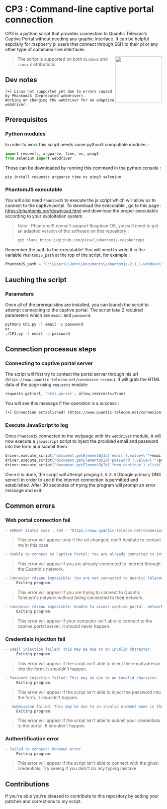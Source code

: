 # CP3 : Command-line captive portal connection

CP3 is a python script that provides connection to Quantic Telecom's Captive Portal without needing any graphic interface.
It can be helpful espcially for raspberry pi users that connect through SSH to their pi or any other type of command-line interfaces.

<img align="right" src=https://user-images.githubusercontent.com/67024413/120048394-43d8e200-c017-11eb-959a-d8abe24b0795.png height="150px">

> The script is supported on both ```Windows``` and ```Linux``` distributions.

## Dev notes
```
[+] Linux not supported yet due to errors caused by PhantomJS (Deprecated webdriver).
Working on changing the webdriver for an adaptive webdriver.
```
## Prerequisites

### Python modules

In order to work this script needs some python3 compatible modules :
```py
import requests, argparse, time, os, ping3
from selenium import webdriver
```
Those can be downloaded by running this command in the python console :
```
pip install requests argparse time os ping3 selenium
```

### PhantomJS executable

You will also need ```PhantomJS``` to execute the js script which will allow us to connect to the captive portal.
To download the executable , go to this page : https://phantomjs.org/download.html and download the proper executable according to your exploitation system.
> Note : PhantomJS doesn't support Raspbian OS, you will need to get an adapted version of the software on this repository :
> ```sh 
> git clone https://github.com/piksel/phantomjs-raspberrypi
> ```

Remember the path to the executable! You will need to write it in the variable ```PhantomJS_path``` at the top of the script, for example : 
```py
PhantomJS_path = "C:\\Users\\John\\Documents\\phantomjs-2.1.1-windows\\bin\\phantomjs.exe"
```

## Lauching the script

### Parameters

Once all of the prerequisites are installed, you can launch the script to attempt connecting to the captive portal. The script take 2 required parameters which are ```email``` and ```password```.
```sh
python3 CP3.py -l email -p password
or
./CP3.py -l email -p password
```
## Connection processus steps

### Connecting to captive portal server

The script will first try to contact the portal server through his url (```https://www.quantic-telecom.net/connexion-reseau```).
It will grab the HTML data of the page using ```requests``` module: 
```py
requests.get(url, 'html.parser', allow_redirects=True)
```

You will see this message if the operation is a success : 
```diff
[+] Connection established! (https://www.quantic-telecom.net/connexion-reseau) - Status : 200
```

### Execute JavaScript to log

Once ```PhantomJS``` connected to the webpage with his ```webdriver``` module, it will now execute a ```javascript``` script to inject the provided email and password into the form and submit them.
```py
driver.execute_script("document.getElementById('email').value=\'"+email+"\'")
driver.execute_script("document.getElementById('password').value=\'"+password+"\'")
driver.execute_script("document.getElementById('form-continue').click()")
```
Once it is done, the script will attempt pinging ```8.8.8.8``` (Google primary DNS server) in order to see if the internet connection is permitted and established.
After 30 secondes of trying the program will prompt an error message and exit.


## Common errors

### Web portal connection fail

```diff
- ERROR! Status code : 404 - "https://www.quantic-telecom.net/connexion-reseau"
```
> This error will appear only if the url changed, don't hesitate to contact me in this case.

```diff
- Unable to connect to Captive Portal: You are already connected to internet!
```
> This error will appear if you are already connected to internet through the Quantic's network.

```diff
- Connexion réseau impossible: You are not connected to Quantic Telecom's network.
     Exiting program.
```
> This error will appear if you are trying to connect to Quantic Telecom's network without being connected to their network.

```diff
- Connexion réseau impossible: Unable to access captive portal, network seems down.
     Exiting program.
```
> This error will appear if your computer isn't able to connect to the captive portal server. It should never happen.

### Credentials injection fail

```diff
- Email injection failed: This may be due to an invalid character.
     Exiting program.
```
> This error will appear if the script isn't able to inject the email adresse into the form. It shouldn't happen.

```diff
- Password injection failed: This may be due to an invalid character.
     Exiting program.
```
> This error will appear if the script isn't able to inject the password into the form. It shouldn't happen.

```diff
-  Submission failed: This may be due to an invalid element name in the js query.
     Exiting program.
```
> This error will appear if the script isn't able to submit your credentials to the portal. It shouldn't happen.

### Authentification error

```diff
- Failed to connect: Unknown error.
     Exiting program.
```
> This error will appear if the script isn't able to connect with the given credentials. Try seeing if you didn't do any typing mistake.

## Contributions

If you're able you're pleased to contribute to this repository by adding your patches and corrections to my script.

